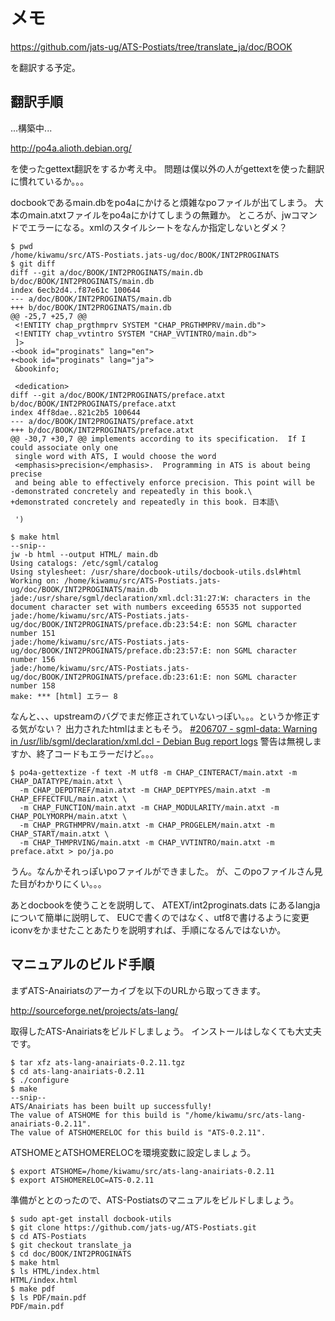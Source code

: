 # メモ

https://github.com/jats-ug/ATS-Postiats/tree/translate_ja/doc/BOOK

を翻訳する予定。

## 翻訳手順

...構築中...

http://po4a.alioth.debian.org/

を使ったgettext翻訳をするか考え中。
問題は僕以外の人がgettextを使った翻訳に慣れているか。。。

docbookであるmain.dbをpo4aにかけると煩雑なpoファイルが出てしまう。
大本のmain.atxtファイルをpo4aにかけてしまうの無難か。
ところが、jwコマンドでエラーになる。xmlのスタイルシートをなんか指定しないとダメ？

```
$ pwd
/home/kiwamu/src/ATS-Postiats.jats-ug/doc/BOOK/INT2PROGINATS
$ git diff
diff --git a/doc/BOOK/INT2PROGINATS/main.db b/doc/BOOK/INT2PROGINATS/main.db
index 6ecb2d4..f87e61c 100644
--- a/doc/BOOK/INT2PROGINATS/main.db
+++ b/doc/BOOK/INT2PROGINATS/main.db
@@ -25,7 +25,7 @@
 <!ENTITY chap_prgthmprv SYSTEM "CHAP_PRGTHMPRV/main.db">
 <!ENTITY chap_vvtintro SYSTEM "CHAP_VVTINTRO/main.db">
 ]>
-<book id="proginats" lang="en">
+<book id="proginats" lang="ja">
 &bookinfo;
 
 <dedication>
diff --git a/doc/BOOK/INT2PROGINATS/preface.atxt b/doc/BOOK/INT2PROGINATS/preface.atxt
index 4ff8dae..821c2b5 100644
--- a/doc/BOOK/INT2PROGINATS/preface.atxt
+++ b/doc/BOOK/INT2PROGINATS/preface.atxt
@@ -30,7 +30,7 @@ implements according to its specification.  If I could associate only one
 single word with ATS, I would choose the word
 <emphasis>precision</emphasis>.  Programming in ATS is about being precise
 and being able to effectively enforce precision. This point will be
-demonstrated concretely and repeatedly in this book.\
+demonstrated concretely and repeatedly in this book. 日本語\
 
 ')

$ make html
--snip--
jw -b html --output HTML/ main.db
Using catalogs: /etc/sgml/catalog
Using stylesheet: /usr/share/docbook-utils/docbook-utils.dsl#html
Working on: /home/kiwamu/src/ATS-Postiats.jats-ug/doc/BOOK/INT2PROGINATS/main.db
jade:/usr/share/sgml/declaration/xml.dcl:31:27:W: characters in the document character set with numbers exceeding 65535 not supported
jade:/home/kiwamu/src/ATS-Postiats.jats-ug/doc/BOOK/INT2PROGINATS/preface.db:23:54:E: non SGML character number 151
jade:/home/kiwamu/src/ATS-Postiats.jats-ug/doc/BOOK/INT2PROGINATS/preface.db:23:57:E: non SGML character number 156
jade:/home/kiwamu/src/ATS-Postiats.jats-ug/doc/BOOK/INT2PROGINATS/preface.db:23:61:E: non SGML character number 158
make: *** [html] エラー 8
```

なんと、、、upstreamのバグでまだ修正されていないっぽい。。。というか修正する気がない？
出力されたhtmlはまともそう。
[#206707 - sgml-data: Warning in /usr/lib/sgml/declaration/xml.dcl - Debian Bug report logs](http://bugs.debian.org/cgi-bin/bugreport.cgi?bug=206707)
警告は無視しますか、終了コードもエラーだけど。。。

```
$ po4a-gettextize -f text -M utf8 -m CHAP_CINTERACT/main.atxt -m CHAP_DATATYPE/main.atxt \
  -m CHAP_DEPDTREF/main.atxt -m CHAP_DEPTYPES/main.atxt -m CHAP_EFFECTFUL/main.atxt \
  -m CHAP_FUNCTION/main.atxt -m CHAP_MODULARITY/main.atxt -m CHAP_POLYMORPH/main.atxt \
  -m CHAP_PRGTHMPRV/main.atxt -m CHAP_PROGELEM/main.atxt -m CHAP_START/main.atxt \
  -m CHAP_THMPRVING/main.atxt -m CHAP_VVTINTRO/main.atxt -m preface.atxt > po/ja.po
```

うん。なんかそれっぽいpoファイルができました。
が、このpoファイルさん見た目がわかりにくい。。。

あとdocbookを使うことを説明して、
ATEXT/int2proginats.dats にあるlangjaについて簡単に説明して、
EUCで書くのではなく、utf8で書けるように変更iconvをかませたことあたりを説明すれば、手順になるんではないか。

## マニュアルのビルド手順

まずATS-Anairiatsのアーカイブを以下のURLから取ってきます。

http://sourceforge.net/projects/ats-lang/

取得したATS-Anairiatsをビルドしましょう。
インストールはしなくても大丈夫です。

```
$ tar xfz ats-lang-anairiats-0.2.11.tgz
$ cd ats-lang-anairiats-0.2.11
$ ./configure
$ make
--snip--
ATS/Anairiats has been built up successfully!
The value of ATSHOME for this build is "/home/kiwamu/src/ats-lang-anairiats-0.2.11".
The value of ATSHOMERELOC for this build is "ATS-0.2.11".
```

ATSHOMEとATSHOMERELOCを環境変数に設定しましょう。

```
$ export ATSHOME=/home/kiwamu/src/ats-lang-anairiats-0.2.11
$ export ATSHOMERELOC=ATS-0.2.11
```

準備がととのったので、ATS-Postiatsのマニュアルをビルドしましょう。

```
$ sudo apt-get install docbook-utils
$ git clone https://github.com/jats-ug/ATS-Postiats.git
$ cd ATS-Postiats
$ git checkout translate_ja
$ cd doc/BOOK/INT2PROGINATS
$ make html
$ ls HTML/index.html
HTML/index.html
$ make pdf
$ ls PDF/main.pdf
PDF/main.pdf
```
